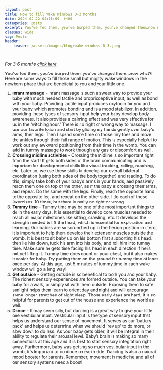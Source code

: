 ```yaml
---
layout: post
title: How to fill Wake Windows 0-3 Months
date: 2024-02-22 08:03:00 -0400
categories: posts
excerpt: You’ve fed them, you’ve burped them, you’ve changed them…now what?!  Here are some ways to fill those small but mighty wake windows in the newborn phase that are beneficial to you and your little one.
classes: wide
tag: Posts
header:
    teaser: /assets/images/blog/wake-windows-0-3.jpeg

---
```


_For 3-6 months [click here](wake-windows-3-6-months)_

You’ve fed them, you’ve burped them, you’ve changed them…now what?! Here are some ways to fill those small but mighty wake windows in the newborn phase that are beneficial to you and your little one.

1. **Infant massage** - Infant massage is such a sweet way to provide your baby with much needed tactile and proprioceptive input, as well as bond with your baby. Providing tactile input produces oxytocin for you and your baby, which promotes bonding and is a mood stabilizer. In addition, providing these types of sensory input help your baby develop body awareness. It also provides a calming effect and was very effective for us in the ‘witching hour.’ There is no right or wrong way to massage. I use our favorite lotion and start by gliding my hands gently over baby’s arms, then legs. Then I spend some time on those tiny toes and move the ankles through their full range of motion. This is especially helpful to work out any awkward positioning from their time in the womb. You can add in tummy massage to work through any gas or discomfort as well.
2. **Crossing midline activities** - Crossing the midline is so important right from the start! It gets both sides of the brain communicating and is important for developmental skills like visual tracking, rolling, reaching, etc. Later on, we use these skills to develop our overall bilateral coordination (using both sides of the body together) and reading. To do this, simply take both of your baby’s arms in your hands, and passively reach them one on top of the other, as if the baby is crossing their arms, and repeat. Do the same with the legs. Finally, reach the opposite hand to the opposite leg, and repeat on the other side. I do each of these ‘exercises’ 10 times, but there is really no right or wrong.
3. **Tummy time** - Tummy time may be one of the most important things to do in the early days. It is essential to develop core muscles needed to reach all major milestones like sitting, crawling, etc. It develops the strength needed to lift the head, which is essential for exploration and learning. Our babies are so scrunched up in the flexion position in utero, it is important to help them develop their extensor muscles outside the womb. It is best to sit baby up on his bottom first supporting his head, then lie him down, tuck his arm into his body, and roll him into tummy time. Make sure he gets time facing his head in each direction if he is not yet lifting it. Tummy time does count on your chest, but it also makes it easier for baby. Try putting them on the ground for tummy time at least once per day. At this age, just 5 minutes of tummy time in each wake window will go a long way!
4. **Get outside** - Getting outside is so beneficial to both you and your baby. The richest sensory experiences are formed outside. You can take your baby for a walk, or simply sit with them outside. Exposing them to safe sunlight helps them learn to orient day and night and will encourage some longer stretches of night sleep. Those early days are hard, it is so helpful for parents to get out of the house and experience the world as well.
5. **Dance** - It may seem silly, but dancing is a great way to give your little one vestibular input. Vestibular input is the type of sensory input that helps us understand our sense of movement. It serves as our ‘battery pack’ and helps us determine when we should ‘rev up’ to do more, or slow down to do less. As your baby gets older, it will be integral in their ability to regulate their arousal level. Baby’s brain is making so many connections at this age and it is best to start sensory integration right away. Furthermore, baby was getting so much vestibular input in the womb, it's important to continue on earth side. Dancing is also a natural mood booster for parents. Remember, movement is medicine and all of our sensory systems need a boost!
